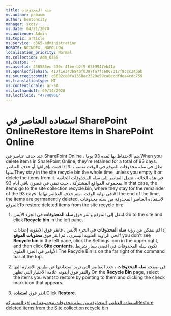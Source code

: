 ```yaml
---
title: سله المحذوفات
ms.author: pebaum
author: bentoncity
manager: scotv
ms.date: 04/21/2020
ms.audience: Admin
ms.topic: article
ms.service: o365-administration
ROBOTS: NOINDEX, NOFOLLOW
localization_priority: Normal
ms.collection: Adm_O365
ms.custom: ''
ms.assetid: 456586ec-330c-41be-b2f9-65f9947eb41a
ms.openlocfilehash: 417f1e343b94bf0397fa7fce067317f9ccc24bab
ms.sourcegitcommit: c6692ce0fa1358ec3529e59ca0ecdfdea4cdc759
ms.translationtype: MT
ms.contentlocale: ar-SA
ms.lasthandoff: 09/14/2020
ms.locfileid: "47740966"
---
```

# <a name="restore-items-in-sharepoint-online"></a><span data-ttu-id="697db-102">استعاده العناصر في SharePoint Online</span><span class="sxs-lookup"><span data-stu-id="697db-102">Restore items in SharePoint Online</span></span>

<span data-ttu-id="697db-103">عند حذف عناصر في SharePoint Online ، يتم الاحتفاظ بها لمده 93 يوما.</span><span class="sxs-lookup"><span data-stu-id="697db-103">When you delete items in SharePoint Online, they're retained for a total of 93 days.</span></span> <span data-ttu-id="697db-104">تظل في سله محذوفات الموقع في الوقت نفسه ، الا إذا قمت بإفراغها أو حذف العناصر منها.</span><span class="sxs-lookup"><span data-stu-id="697db-104">They stay in the site recycle bin the whole time, unless you empty it or delete the items from it.</span></span> <span data-ttu-id="697db-105">في هذه الحالة ، تنتقل العناصر إلى سله المحذوفات الخاصة بمجموعه المواقع المشتركة ، حيث تبقي في غضون باقي أيام 93.</span><span class="sxs-lookup"><span data-stu-id="697db-105">In that case, the items go to the site collection recycle bin, where they stay for the remainder of the 93 days.</span></span> <span data-ttu-id="697db-106">في نهاية الوقت ، يتم حذف العناصر نهائيا.</span><span class="sxs-lookup"><span data-stu-id="697db-106">At the end of the time, the items are permanently deleted.</span></span> <span data-ttu-id="697db-107">لاستعاده العناصر المحذوفة من سله محذوفات الموقع:</span><span class="sxs-lookup"><span data-stu-id="697db-107">To restore deleted items from the site recycle bin:</span></span>
  
1. <span data-ttu-id="697db-108">انتقل إلى الموقع وانقر فوق **سله المحذوفات** في الجزء الأيمن.</span><span class="sxs-lookup"><span data-stu-id="697db-108">Go to the site and click **Recycle bin** in the left pane.</span></span> 
    
    <span data-ttu-id="697db-109">إذا لم تتمكن من رؤية **سله المحذوفات** في الجزء الأيمن ، فانقر فوق الايقونه إعدادات في الزاوية العلوية اليسرى ، ثم انقر فوق **محتويات الموقع**.</span><span class="sxs-lookup"><span data-stu-id="697db-109">If you don't see **Recycle bin** in the left pane, click the Settings icon in the upper right, and then click **Site contents**.</span></span> <span data-ttu-id="697db-110">تكون سله المحذوفات في اقصي يسار شريط الأوامر في الجزء العلوي.</span><span class="sxs-lookup"><span data-stu-id="697db-110">The Recycle Bin is on the far right of the command bar at the top.</span></span>
    
2. <span data-ttu-id="697db-111">في صفحه **سله المحذوفات** ، حدد العناصر التي تريد استعادتها عن طريق الاشاره اليها والنقر فوق أيقونه علامة الاختيار التي تظهر.</span><span class="sxs-lookup"><span data-stu-id="697db-111">On the **Recycle Bin** page, select the items you want to restore by pointing to them and clicking the check mark icon that appears.</span></span> 
    
3. <span data-ttu-id="697db-112">انقر فوق **استعاده**.</span><span class="sxs-lookup"><span data-stu-id="697db-112">Click **Restore**.</span></span>
    
[<span data-ttu-id="697db-113">استعاده العناصر المحذوفة من سله محذوفات مجموعه المواقع المشتركة</span><span class="sxs-lookup"><span data-stu-id="697db-113">Restore deleted items from the Site collection recycle bin</span></span>](https://go.microsoft.com/fwlink/?linkid=866439)
  

